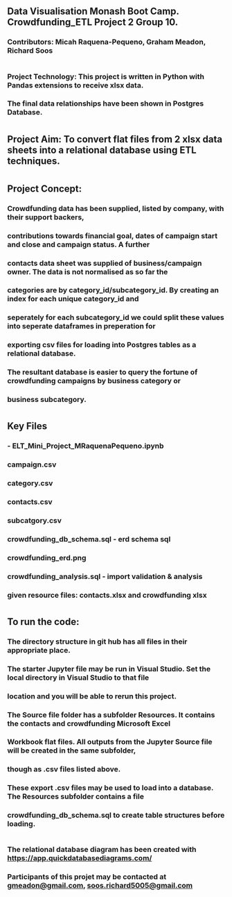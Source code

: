 ## Data Visualisation Monash Boot Camp. Crowdfunding_ETL Project 2 Group 10. 
### Contributors: Micah Raquena-Pequeno, Graham Meadon, Richard Soos
#
### Project Technology: This project is written in Python with Pandas extensions to receive xlsx data.
###                     The final data relationships have been shown in Postgres Database.
#
## Project Aim: To convert flat files from 2 xlsx data sheets into a relational database using ETL techniques.
#
## Project Concept: 
### Crowdfunding data has been supplied,  listed by company, with their support backers,
### contributions towards financial goal, dates of campaign start and close and campaign status. A further 
### contacts data sheet was supplied of business/campaign owner. The data is not normalised as so far the 
### categories are by category_id/subcategory_id. By creating an index for each unique category_id  and 
### seperately for each subcategory_id we could split these values into seperate dataframes in preperation for
### exporting csv files for loading into Postgres tables as a relational database.
### The resultant database is easier to query the fortune of crowdfunding campaigns by business category or 
### business subcategory.
#
## Key Files
### - ELT_Mini_Project_MRaquenaPequeno.ipynb
###  campaign.csv 
###  category.csv
###  contacts.csv
###  subcatgory.csv
###  crowdfunding_db_schema.sql - erd schema sql
###  crowdfunding_erd.png
###  crowdfunding_analysis.sql - import validation & analysis
###  given resource files: contacts.xlsx and crowdfunding xlsx
#
## To run the code:  
### The directory structure in git hub has all files in their appropriate place.
### The starter Jupyter file may be run in Visual Studio. Set the local directory in Visual Studio to that file 
### location and you will be able to rerun this project.
### The Source file folder has a subfolder Resources. It contains the contacts and crowdfunding Microsoft Excel 
### Workbook flat files. All outputs from the Jupyter Source file will be created in the same subfolder, 
### though as .csv files listed above.
### These export .csv files may be used to load into a database. The Resources subfolder contains a file
### crowdfunding_db_schema.sql to create table structures before loading.
#
### The relational database diagram has been created with https://app.quickdatabasediagrams.com/
### Participants of this projet may be contacted at gmeadon@gmail.com, soos.richard5005@gmail.com

